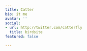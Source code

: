 ```yaml
---
title: Catter
bio: it me
avatar: ''
social:
- url: http://twitter.com/catterfly
  title: birdsite
featured: false

---
```

